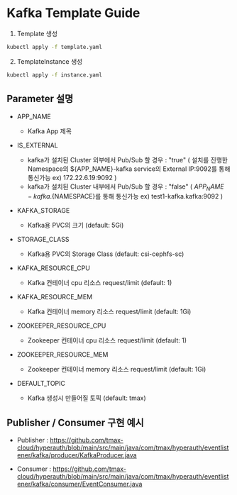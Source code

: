 # Kafka Template Guide

1. Template 생성
```bash
kubectl apply -f template.yaml
```

2. TemplateInstance 생성
```bash
kubectl apply -f instance.yaml
```

## Parameter 설명
- APP_NAME  
  - Kafka App 제목

- IS_EXTERNAL
  - kafka가 설치된 Cluster 외부에서 Pub/Sub 할 경우 : "true" ( 설치를 진행한 Namespace의 ${APP_NAME}-kafka service의 External IP:9092를 통해 통신가능  ex) 172.22.6.19:9092 ) 
  - kafka가 설치된 Cluster 내부에서 Pub/Sub 할 경우 : "false" ( ${APP_NAME}-kafka.${NAMESPACE}를 통해 통신가능 ex) test1-kafka.kafka:9092 )

- KAFKA_STORAGE
  - Kafka용 PVC의 크기 (default: 5Gi)

- STORAGE_CLASS  
  - Kafka용 PVC의 Storage Class (default: csi-cephfs-sc)

- KAFKA_RESOURCE_CPU  
  - Kafka 컨테이너 cpu 리소스 request/limit (default: 1)

- KAFKA_RESOURCE_MEM  
  - Kafka 컨테이너 memory 리소스 request/limit (default: 1Gi)

- ZOOKEEPER_RESOURCE_CPU  
  - Zookeeper 컨테이너 cpu 리소스 request/limit (default: 1)

- ZOOKEEPER_RESOURCE_MEM  
  - Zookeeper 컨테이너 memory 리소스 request/limit (default: 1Gi)

- DEFAULT_TOPIC
  - Kafka 생성시 만들어질 토픽 (default: tmax)

## Publisher / Consumer 구현 예시

- Publisher : https://github.com/tmax-cloud/hyperauth/blob/main/src/main/java/com/tmax/hyperauth/eventlistener/kafka/producer/KafkaProducer.java

- Consumer : https://github.com/tmax-cloud/hyperauth/blob/main/src/main/java/com/tmax/hyperauth/eventlistener/kafka/consumer/EventConsumer.java

